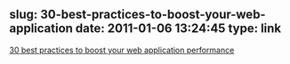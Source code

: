 slug: 30-best-practices-to-boost-your-web-application
date: 2011-01-06 13:24:45
type: link
---

[30 best practices to boost your web application performance](http://www.webuiarchitect.com/30-best-practices-to-boost-your-web-applicati)
